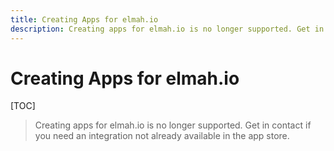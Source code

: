 ```yaml
---
title: Creating Apps for elmah.io
description: Creating apps for elmah.io is no longer supported. Get in contact if you need an integration not already available in the app store.
---
```


# Creating Apps for elmah.io

[TOC]

> Creating apps for elmah.io is no longer supported. Get in contact if you need an integration not already available in the app store.